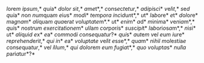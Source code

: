 *l*o*r*e*m* *i*p*s*u*m*,* *q*u*i*a* *d*o*l*o*r* *s*i*t*,* *a*m*e*t*,* *c*o*n*s*e*c*t*e*t*u*r*,* *a*d*i*p*i*s*c*i* *v*e*l*i*t*,* *s*e*d* *q*u*i*a* *n*o*n* *n*u*m*q*u*a*m* *e*i*u*s* *m*o*d*i* *t*e*m*p*o*r*a* *i*n*c*i*d*u*n*t*,* *u*t* *l*a*b*o*r*e* *e*t* *d*o*l*o*r*e* *m*a*g*n*a*m* *a*l*i*q*u*a*m* *q*u*a*e*r*a*t* *v*o*l*u*p*t*a*t*e*m*.* *u*t* *e*n*i*m* *a*d* *m*i*n*i*m*a* *v*e*n*i*a*m*,* *q*u*i*s* *n*o*s*t*r*u*m* *e*x*e*r*c*i*t*a*t*i*o*n*e*m* *u*l*l*a*m* *c*o*r*p*o*r*i*s* *s*u*s*c*i*p*i*t* *l*a*b*o*r*i*o*s*a*m*,* *n*i*s*i* *u*t* *a*l*i*q*u*i*d* *e*x* *e*a* *c*o*m*m*o*d*i* *c*o*n*s*e*q*u*a*t*u*r*?* *q*u*i*s* *a*u*t*e*m* *v*e*l* *e*u*m* *i*u*r*e* *r*e*p*r*e*h*e*n*d*e*r*i*t*,* *q*u*i* *i*n* *e*a* *v*o*l*u*p*t*a*t*e* *v*e*l*i*t* *e*s*s*e*,* *q*u*a*m* *n*i*h*i*l* *m*o*l*e*s*t*i*a*e* *c*o*n*s*e*q*u*a*t*u*r*,* *v*e*l* *i*l*l*u*m*,* *q*u*i* *d*o*l*o*r*e*m* *e*u*m* *f*u*g*i*a*t*,* *q*u*o* *v*o*l*u*p*t*a*s* *n*u*l*l*a* *p*a*r*i*a*t*u*r*?*